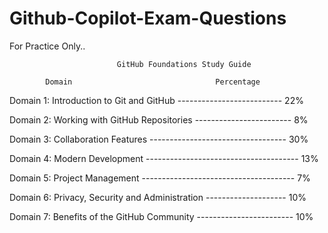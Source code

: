 # Github-Copilot-Exam-Questions
For Practice Only..


							GitHub Foundations Study Guide
		
			Domain		                          Percentage

Domain 1:  Introduction to Git and GitHub -------------------------- 22% 

Domain 2:  Working with GitHub Repositories ------------------------ 8% 

Domain 3:  Collaboration Features ---------------------------------- 30% 

Domain 4:  Modern Development -------------------------------------- 13% 

Domain 5:  Project Management -------------------------------------- 7% 

Domain 6:  Privacy, Security and Administration -------------------- 10% 

Domain 7:  Benefits of the GitHub Community ------------------------ 10% 
